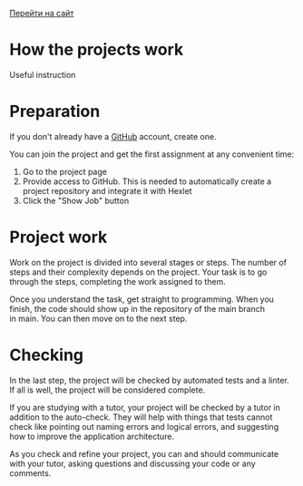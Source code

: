 
[Перейти на сайт](https://ru.hexlet.io)

# How the projects work

Useful instruction

# Preparation

If you don't already have a [GitHub](https://github.com/) account, create one.

You can join the project and get the first assignment at any convenient time:

1. Go to the project page
2. Provide access to GitHub. This is needed to automatically create a project repository and integrate it with Hexlet
3. Click the "Show Job" button

# Project work

Work on the project is divided into several stages or steps. The number of steps and their complexity depends on the project. Your task is to go through the steps, completing the work assigned to them.

Once you understand the task, get straight to programming. When you finish, the code should show up in the repository of the main branch in main. You can then move on to the next step.

# Checking

In the last step, the project will be checked by automated tests and a linter. If all is well, the project will be considered complete.

If you are studying with a tutor, your project will be checked by a tutor in addition to the auto-check. They will help with things that tests cannot check like pointing out naming errors and logical errors, and suggesting how to improve the application architecture.

As you check and refine your project, you can and should communicate with your tutor, asking questions and discussing your code or any comments.
